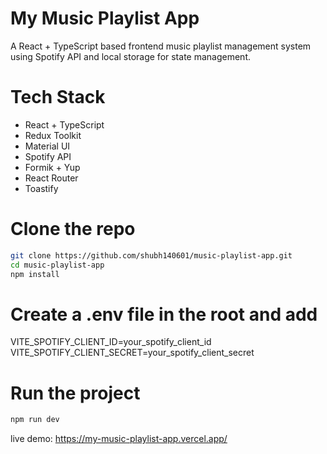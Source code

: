 # My Music Playlist App

A React + TypeScript based frontend music playlist management system using Spotify API and local storage for state management.

# Tech Stack

- React + TypeScript
- Redux Toolkit
- Material UI
- Spotify API
- Formik + Yup
- React Router
- Toastify

# Clone the repo

```bash
git clone https://github.com/shubh140601/music-playlist-app.git
cd music-playlist-app
npm install
```
# Create a .env file in the root and add

VITE_SPOTIFY_CLIENT_ID=your_spotify_client_id
VITE_SPOTIFY_CLIENT_SECRET=your_spotify_client_secret

# Run the project

```bash
npm run dev
```
live demo: https://my-music-playlist-app.vercel.app/
